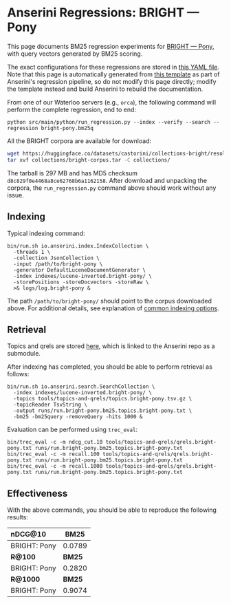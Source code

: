 # Anserini Regressions: BRIGHT &mdash; Pony

This page documents BM25 regression experiments for [BRIGHT &mdash; Pony](https://brightbenchmark.github.io/), with query vectors generated by BM25 scoring.

The exact configurations for these regressions are stored in [this YAML file](../../src/main/resources/regression/bright-pony.bm25q.yaml).
Note that this page is automatically generated from [this template](../../src/main/resources/docgen/templates/bright-pony.bm25q.template) as part of Anserini's regression pipeline, so do not modify this page directly; modify the template instead and build Anserini to rebuild the documentation.

From one of our Waterloo servers (e.g., `orca`), the following command will perform the complete regression, end to end:

```
python src/main/python/run_regression.py --index --verify --search --regression bright-pony.bm25q
```

All the BRIGHT corpora are available for download:

```bash
wget https://huggingface.co/datasets/castorini/collections-bright/resolve/main/bright-corpus.tar -P collections/
tar xvf collections/bright-corpus.tar -C collections/
```

The tarball is 297 MB and has MD5 checksum `d8c829f0e4468a8ce62768b6a1162158`.
After download and unpacking the corpora, the `run_regression.py` command above should work without any issue.

## Indexing

Typical indexing command:

```
bin/run.sh io.anserini.index.IndexCollection \
  -threads 1 \
  -collection JsonCollection \
  -input /path/to/bright-pony \
  -generator DefaultLuceneDocumentGenerator \
  -index indexes/lucene-inverted.bright-pony/ \
  -storePositions -storeDocvectors -storeRaw \
  >& logs/log.bright-pony &
```

The path `/path/to/bright-pony/` should point to the corpus downloaded above.
For additional details, see explanation of [common indexing options](../../docs/common-indexing-options.md).

## Retrieval

Topics and qrels are stored [here](https://github.com/castorini/anserini-tools/tree/master/topics-and-qrels), which is linked to the Anserini repo as a submodule.

After indexing has completed, you should be able to perform retrieval as follows:

```
bin/run.sh io.anserini.search.SearchCollection \
  -index indexes/lucene-inverted.bright-pony/ \
  -topics tools/topics-and-qrels/topics.bright-pony.tsv.gz \
  -topicReader TsvString \
  -output runs/run.bright-pony.bm25.topics.bright-pony.txt \
  -bm25 -bm25query -removeQuery -hits 1000 &
```

Evaluation can be performed using `trec_eval`:

```
bin/trec_eval -c -m ndcg_cut.10 tools/topics-and-qrels/qrels.bright-pony.txt runs/run.bright-pony.bm25.topics.bright-pony.txt
bin/trec_eval -c -m recall.100 tools/topics-and-qrels/qrels.bright-pony.txt runs/run.bright-pony.bm25.topics.bright-pony.txt
bin/trec_eval -c -m recall.1000 tools/topics-and-qrels/qrels.bright-pony.txt runs/run.bright-pony.bm25.topics.bright-pony.txt
```

## Effectiveness

With the above commands, you should be able to reproduce the following results:

| **nDCG@10**                                                                                                  | **BM25**  |
|:-------------------------------------------------------------------------------------------------------------|-----------|
| BRIGHT: Pony                                                                                                 | 0.0789    |
| **R@100**                                                                                                    | **BM25**  |
| BRIGHT: Pony                                                                                                 | 0.2820    |
| **R@1000**                                                                                                   | **BM25**  |
| BRIGHT: Pony                                                                                                 | 0.9074    |
